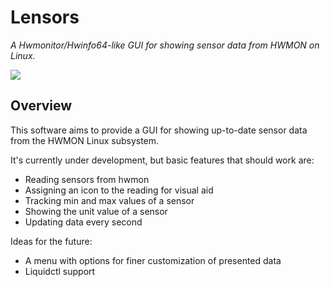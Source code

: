 # Lensors

_A Hwmonitor/Hwinfo64-like GUI for showing sensor data from HWMON on Linux._

![](https://i.imgur.com/ZZKRvWZ.png)

## Overview

This software aims to provide a GUI for showing up-to-date sensor data from the HWMON Linux subsystem.

It's currently under development, but basic features that should work are:

- Reading sensors from hwmon
- Assigning an icon to the reading for visual aid
- Tracking min and max values of a sensor
- Showing the unit value of a sensor
- Updating data every second

Ideas for the future:

- A menu with options for finer customization of presented data
- Liquidctl support
